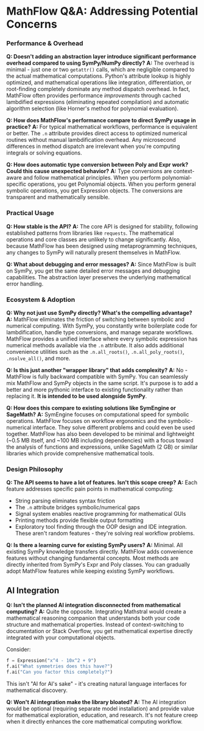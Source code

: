 # MathFlow Q&A: Addressing Potential Concerns

### Performance & Overhead

**Q: Doesn't adding an abstraction layer introduce significant performance overhead compared to using SymPy/NumPy directly?**
**A:** The overhead is minimal - just one or two `getattr()` calls, which are negligible compared to the actual mathematical computations. Python's attribute lookup is highly optimized, and mathematical operations like integration, differentiation, or root-finding completely dominate any method dispatch overhead.
In fact, MathFlow often provides performance _improvements_ through cached lambdified expressions (eliminating repeated compilation) and automatic algorithm selection (like Horner's method for polynomial evaluation).

**Q: How does MathFlow's performance compare to direct SymPy usage in practice?**
**A:** For typical mathematical workflows, performance is equivalent or better. The `.n` attribute provides direct access to optimized numerical routines without manual lambdification overhead. Any microsecond differences in method dispatch are irrelevant when you're computing integrals or solving equations.

**Q: How does automatic type conversion between Poly and Expr work? Could this cause unexpected behavior?**
**A:** Type conversions are context-aware and follow mathematical principles. When you perform polynomial-specific operations, you get Polynomial objects. When you perform general symbolic operations, you get Expression objects. The conversions are transparent and mathematically sensible.

### Practical Usage

**Q: How stable is the API?**
**A:** The core API is designed for stability, following established patterns from libraries like `requests`. The mathematical operations and core classes are unlikely to change significantly. Also, because MathFlow has been designed using metaprogramming techniques, any changes to SymPy will naturally present themselves in MathFlow.

**Q: What about debugging and error messages?**
**A:** Since MathFlow is built on SymPy, you get the same detailed error messages and debugging capabilities. The abstraction layer preserves the underlying mathematical error handling.

### Ecosystem & Adoption

**Q: Why not just use SymPy directly? What's the compelling advantage?**
**A:** MathFlow eliminates the friction of switching between symbolic and numerical computing. With SymPy, you constantly write boilerplate code for lambdification, handle type conversions, and manage separate workflows. MathFlow provides a unified interface where every symbolic expression has numerical methods available via the `.n` attribute. It also adds additional convenience utilities such as the `.n.all_roots()`, `.n.all_poly_roots()`, `.nsolve_all()`, and more.

**Q: Is this just another "wrapper library" that adds complexity?**
**A:** No - MathFlow is fully backward compatible with SymPy. You can seamlessly mix MathFlow and SymPy objects in the same script. It's purpose is to add a better and more pythonic interface to existing functionality rather than replacing it. **It is intended to be used alongside SymPy**.

**Q: How does this compare to existing solutions like SymEngine or SageMath?**
**A:** SymEngine focuses on computational speed for symbolic operations. MathFlow focuses on workflow ergonomics and the symbolic-numerical interface. They solve different problems and could even be used together. MathFlow has also been developed to be minimal and lightweight (~0.5 MB itself, and ~100 MB including dependencies) with a focus toward the analysis of functions and expressions, unlike SageMath (2 GB) or similar libraries which provide comprehensive mathematical tools.

### Design Philosophy

**Q: The API seems to have a lot of features. Isn't this scope creep?**
**A:** Each feature addresses specific pain points in mathematical computing:
- String parsing eliminates syntax friction
- The `.n` attribute bridges symbolic/numerical gaps
- Signal system enables reactive programming for mathematical GUIs
- Printing methods provide flexible output formatting
- Exploratory tool finding through the OOP design and IDE integration.
These aren't random features - they're solving real workflow problems.

**Q: Is there a learning curve for existing SymPy users?**
**A:** Minimal. All existing SymPy knowledge transfers directly. MathFlow adds convenience features without changing fundamental concepts. Most methods are directly inherited from SymPy's Expr and Poly classes. You can gradually adopt MathFlow features while keeping existing SymPy workflows.



## AI Integration

**Q: Isn't the planned AI integration disconnected from mathematical computing?**
**A:** Quite the opposite. Integrating Mathstral would create a mathematical reasoning companion that understands both your code structure and mathematical properties. Instead of context-switching to documentation or Stack Overflow, you get mathematical expertise directly integrated with your computational objects.

Consider:
```python
f = Expression("x^4 - 10x^2 + 9")
f.ai("What symmetries does this have?")
f.ai("Can you factor this completely?")
```
This isn't "AI for AI's sake" - it's creating natural language interfaces for mathematical discovery.

**Q: Won't AI integration make the library bloated?**
**A:** The AI integration would be optional (requiring separate model installation) and provide value for mathematical exploration, education, and research. It's not feature creep when it directly enhances the core mathematical computing workflow.

